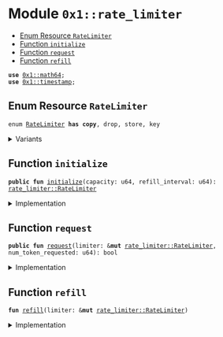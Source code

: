
<a id="0x1_rate_limiter"></a>

# Module `0x1::rate_limiter`



-  [Enum Resource `RateLimiter`](#0x1_rate_limiter_RateLimiter)
-  [Function `initialize`](#0x1_rate_limiter_initialize)
-  [Function `request`](#0x1_rate_limiter_request)
-  [Function `refill`](#0x1_rate_limiter_refill)


<pre><code><b>use</b> <a href="../../aptos-stdlib/doc/math64.md#0x1_math64">0x1::math64</a>;
<b>use</b> <a href="timestamp.md#0x1_timestamp">0x1::timestamp</a>;
</code></pre>



<a id="0x1_rate_limiter_RateLimiter"></a>

## Enum Resource `RateLimiter`



<pre><code>enum <a href="rate_limiter.md#0x1_rate_limiter_RateLimiter">RateLimiter</a> <b>has</b> <b>copy</b>, drop, store, key
</code></pre>



<details>
<summary>Variants</summary>


<details>
<summary>TokenBucket</summary>


<details>
<summary>Fields</summary>


<dl>
<dt>
<code>capacity: u64</code>
</dt>
<dd>

</dd>
<dt>
<code>current_amount: u64</code>
</dt>
<dd>

</dd>
<dt>
<code>refill_interval: u64</code>
</dt>
<dd>

</dd>
<dt>
<code>last_refill_timestamp: u64</code>
</dt>
<dd>

</dd>
<dt>
<code>fractional_accumulated: u64</code>
</dt>
<dd>

</dd>
</dl>


</details>

</details>

</details>

<a id="0x1_rate_limiter_initialize"></a>

## Function `initialize`



<pre><code><b>public</b> <b>fun</b> <a href="rate_limiter.md#0x1_rate_limiter_initialize">initialize</a>(capacity: u64, refill_interval: u64): <a href="rate_limiter.md#0x1_rate_limiter_RateLimiter">rate_limiter::RateLimiter</a>
</code></pre>



<details>
<summary>Implementation</summary>


<pre><code><b>public</b> <b>fun</b> <a href="rate_limiter.md#0x1_rate_limiter_initialize">initialize</a>(capacity: u64, refill_interval: u64): <a href="rate_limiter.md#0x1_rate_limiter_RateLimiter">RateLimiter</a> {
    RateLimiter::TokenBucket {
        capacity,
        current_amount: capacity, // Start <b>with</b> a full bucket (full capacity of transactions allowed)
        refill_interval,
        last_refill_timestamp: <a href="timestamp.md#0x1_timestamp_now_seconds">timestamp::now_seconds</a>(),
        fractional_accumulated: 0, // Start <b>with</b> no fractional accumulated
    }
}
</code></pre>



</details>

<a id="0x1_rate_limiter_request"></a>

## Function `request`



<pre><code><b>public</b> <b>fun</b> <a href="rate_limiter.md#0x1_rate_limiter_request">request</a>(limiter: &<b>mut</b> <a href="rate_limiter.md#0x1_rate_limiter_RateLimiter">rate_limiter::RateLimiter</a>, num_token_requested: u64): bool
</code></pre>



<details>
<summary>Implementation</summary>


<pre><code><b>public</b> <b>fun</b> <a href="rate_limiter.md#0x1_rate_limiter_request">request</a>(limiter: &<b>mut</b> <a href="rate_limiter.md#0x1_rate_limiter_RateLimiter">RateLimiter</a>, num_token_requested: u64): bool {
    <a href="rate_limiter.md#0x1_rate_limiter_refill">refill</a>(limiter);
    <b>if</b> (limiter.current_amount &gt;= num_token_requested) {
        limiter.current_amount = limiter.current_amount - num_token_requested;
        <b>true</b>
    } <b>else</b> {
        <b>false</b>
    }
}
</code></pre>



</details>

<a id="0x1_rate_limiter_refill"></a>

## Function `refill`



<pre><code><b>fun</b> <a href="rate_limiter.md#0x1_rate_limiter_refill">refill</a>(limiter: &<b>mut</b> <a href="rate_limiter.md#0x1_rate_limiter_RateLimiter">rate_limiter::RateLimiter</a>)
</code></pre>



<details>
<summary>Implementation</summary>


<pre><code><b>fun</b> <a href="rate_limiter.md#0x1_rate_limiter_refill">refill</a>(limiter: &<b>mut</b> <a href="rate_limiter.md#0x1_rate_limiter_RateLimiter">RateLimiter</a>) {
    <b>let</b> current_time = <a href="timestamp.md#0x1_timestamp_now_seconds">timestamp::now_seconds</a>();
    <b>let</b> time_passed = current_time - limiter.last_refill_timestamp;
    // Calculate the full tokens that can be added
    <b>let</b> accumulated_amount = time_passed * limiter.capacity + limiter.fractional_accumulated;
    <b>let</b> new_tokens = accumulated_amount / limiter.refill_interval;
    // Calculate the remaining fractional amount.

    <b>if</b> (new_tokens &gt; 0) {
        limiter.current_amount = <a href="../../aptos-stdlib/doc/math64.md#0x1_math64_min">math64::min</a>(limiter.current_amount + new_tokens, limiter.capacity);
        limiter.last_refill_timestamp = current_time;
    };

    // Update the fractional amount accumulated for the next refill cycle
    limiter.fractional_accumulated = accumulated_amount % limiter.refill_interval;
}
</code></pre>



</details>


[move-book]: https://aptos.dev/move/book/SUMMARY
